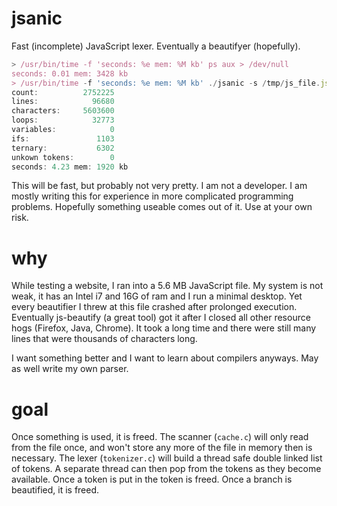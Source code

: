 # jsanic

Fast (incomplete) JavaScript lexer. Eventually a beautifyer (hopefully).

```js
> /usr/bin/time -f 'seconds: %e mem: %M kb' ps aux > /dev/null
seconds: 0.01 mem: 3428 kb
> /usr/bin/time -f 'seconds: %e mem: %M kb' ./jsanic -s /tmp/js_file.js
count:          2752225
lines:            96680
characters:     5603600
loops:            32773
variables:            0
ifs:               1103
ternary:           6302
unkown tokens:        0
seconds: 4.23 mem: 1920 kb
```

This will be fast, but probably not very pretty. I am not a developer. I am
mostly writing this for experience in more complicated programming problems.
Hopefully something useable comes out of it. Use at your own risk.

# why

While testing a website, I ran into a 5.6 MB JavaScript file. My system is not
weak, it has an Intel i7 and 16G of ram and I run a minimal desktop. Yet every
beautifier I threw at this file crashed after prolonged execution. Eventually
js-beautify (a great tool) got it after I closed all other resource hogs
(Firefox, Java, Chrome).  It took a long time and there were still many lines
that were thousands of characters long.

I want something better and I want to learn about compilers anyways. May as
well write my own parser. 

# goal
Once something is used, it is freed. The scanner (`cache.c`) will only read
from the file once, and won't store any more of the file in memory then is
necessary. The lexer (`tokenizer.c`) will build a thread safe double linked
list of tokens. A separate thread can then pop from the tokens as they become
available. Once a token is put in the token is freed. Once a branch is
beautified, it is freed.
